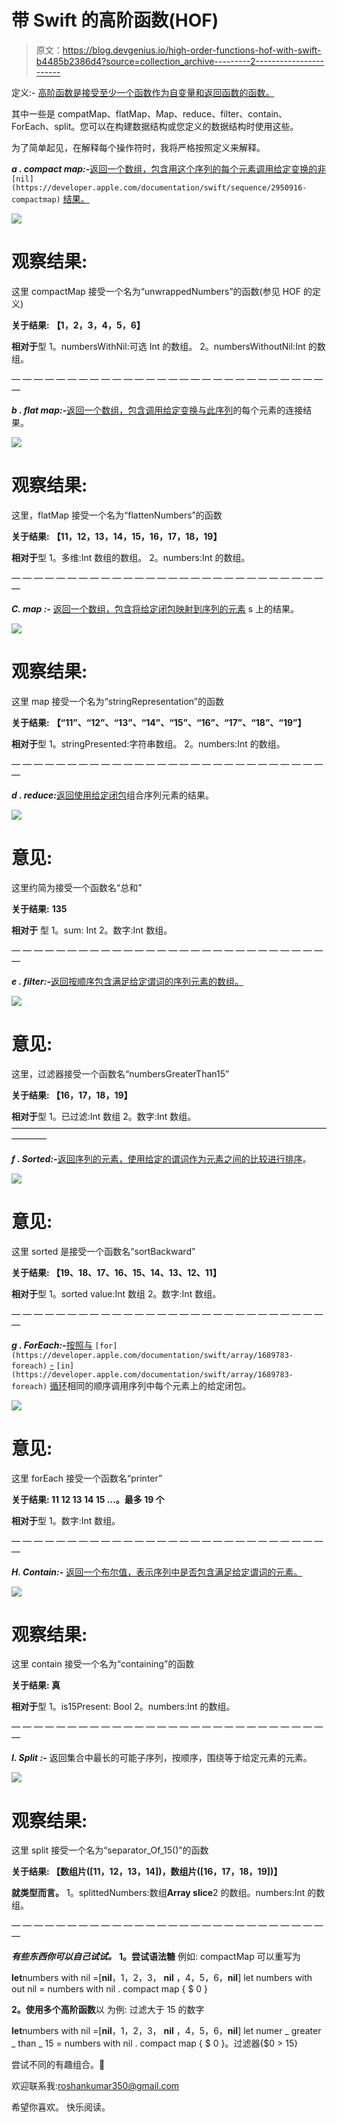 # 带 Swift 的高阶函数(HOF)

> 原文：<https://blog.devgenius.io/high-order-functions-hof-with-swift-b4485b2386d4?source=collection_archive---------2----------------------->

定义:- [高阶函数是接受至少一个函数作为自变量和返回函数的函数。](https://en.wikipedia.org/wiki/Higher-order_function)

其中一些是 compatMap、flatMap、Map、reduce、filter、contain、ForEach、split。您可以在构建数据结构或您定义的数据结构时使用这些。

为了简单起见，在解释每个操作符时，我将严格按照定义来解释。

***a . compact map:-***[返回一个数组，包含用这个序列的每个元素调用给定变换的非](https://developer.apple.com/documentation/swift/sequence/2950916-compactmap) `[nil](https://developer.apple.com/documentation/swift/sequence/2950916-compactmap)` [结果。](https://developer.apple.com/documentation/swift/sequence/2950916-compactmap)

![](img/1225fae2336d2897256bbaa03d592e79.png)

# 观察结果:

这里 compactMap 接受一个名为“unwrappedNumbers”的函数(参见 HOF 的定义)

**关于结果:**
**【1，2，3，4，5，6】**

**相对于**型
1。numbersWithNil:可选 Int 的数组。
2。numbersWithoutNil:Int 的数组。

— — — — — — — — — — — — — — — — — — — — — — — — — — — — —

***b . flat map:-***[返回一个数组，包含调用给定变换与此序列](https://developer.apple.com/documentation/swift/sequence/2905332-flatmap)的每个元素的连接结果。

![](img/10718de0044861699e3724473c6fcd7e.png)

# 观察结果:

这里，flatMap 接受一个名为“flattenNumbers”的函数

**关于结果:**
**【11，12，13，14，15，16，17，18，19】**

**相对于**型
1。多维:Int 数组的数组。
2。numbers:Int 的数组。

— — — — — — — — — — — — — — — — — — — — — — — — — — — — —

***C. map :-*** [返回一个数组，包含将给定闭包映射到序列的元素](https://developer.apple.com/documentation/swift/enumeratedsequence/2907233-map) s 上的结果。

![](img/263715911e22687092798b92c294a6f7.png)

# 观察结果:

这里 map 接受一个名为“stringRepresentation”的函数

**关于结果:**
**【“11”、“12”、“13”、“14”、“15”、“16”、“17”、“18”、“19”】**

**相对于**型
1。stringPresented:字符串数组。
2。numbers:Int 的数组。

— — — — — — — — — — — — — — — — — — — — — — — — — — — — —

***d . reduce:***[返回使用给定闭包](https://developer.apple.com/documentation/swift/array/2298686-reduce)组合序列元素的结果。

![](img/bb2b7135eb69367281b48421f4d64937.png)

# 意见:

这里约简为接受一个函数名“总和”

**关于结果:**
**135**

**相对于**
型 1。sum: Int
2。数字:Int 数组。

— — — — — — — — — — — — — — — — — — — — — — — — — — — — —

***e . filter:-***[返回按顺序包含满足给定谓词的序列元素的数组。](https://developer.apple.com/documentation/swift/sequence/3018365-filter)

![](img/e0932063a2e40872eb1eef16b151e138.png)

# 意见:

这里，过滤器接受一个函数名“numbersGreaterThan15”

**关于结果:
【16，17，18，19】**

**相对于**型
1。已过滤:Int 数组
2。数字:Int 数组。
————————————————————————————————————————

***f . Sorted:-***[返回序列的元素，使用给定的谓词作为元素之间的比较进行排序](https://developer.apple.com/documentation/swift/array/2296815-sorted)。

![](img/34359f8eb43893c0f8f3f130e7998ee7.png)

# 意见:

这里 sorted 是接受一个函数名“sortBackward”

**关于结果:
【19、18、17、16、15、14、13、12、11】**

**相对于**型
1。sorted value:Int 数组
2。数字:Int 数组。

— — — — — — — — — — — — — — — — — — — — — — — — — — — — —

***g . ForEach:-***[按照与](https://developer.apple.com/documentation/swift/array/1689783-foreach) `[for](https://developer.apple.com/documentation/swift/array/1689783-foreach)` [-](https://developer.apple.com/documentation/swift/array/1689783-foreach) `[in](https://developer.apple.com/documentation/swift/array/1689783-foreach)` [循环](https://developer.apple.com/documentation/swift/array/1689783-foreach)相同的顺序调用序列中每个元素上的给定闭包。

![](img/b03318a092510a84a569aa5308791126.png)

# 意见:

这里 forEach 接受一个函数名“printer”

**关于结果:
11
12
13
14
15
…。最多 19 个**

**相对于**型
1。数字:Int 数组。

— — — — — — — — — — — — — — — — — — — — — — — — — — — — —

***H. Contain:-*** [返回一个布尔值，表示序列中是否包含满足给定谓词的元素。](https://developer.apple.com/documentation/swift/array/2297359-contains)

![](img/6da677879bdd2f87dbc3669fd487802e.png)

# 观察结果:

这里 contain 接受一个名为“containing”的函数

**关于结果:
真**

**相对于**型
1。is15Present: Bool
2。numbers:Int 的数组。

— — — — — — — — — — — — — — — — — — — — — — — — — — — — —

***I. Split :-*** 返回集合中最长的可能子序列，按顺序，围绕等于给定元素的元素。

![](img/611c5d68640f28a7012ac74593a7cd2b.png)

# 观察结果:

这里 split 接受一个名为“separator_Of_15()”的函数

**关于结果:
【数组片([11，12，13，14])，数组片([16，17，18，19])】**

**就类型而言。**
1。splittedNumbers:数组**Array slice**2 的数组。numbers:Int 的数组。

— — — — — — — — — — — — — — — — — — — — — — — — — — — — —

***有些东西你可以自己试试。***
**1。尝试语法糖**
例如:
compactMap 可以重写为

**let**numbers with nil =[**nil**，1，2，3， **nil** ，4，5，6，**nil**]
let numbers with out nil = numbers with nil . compact map { $ 0 }

**2。使用多个高阶函数**以
为例:
过滤大于 15 的数字

**let**numbers with nil =[**nil**，1，2，3， **nil** ，4，5，6，**nil**]
let numer _ greater _ than _ 15 = numbers with nil . compact map { $ 0 }。过滤器{$0 > 15}

尝试不同的有趣组合。🤪

欢迎联系我:roshankumar350@gmail.com

希望你喜欢。
快乐阅读。